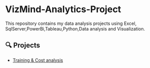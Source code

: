 # VizMind-Analytics-Project
This repository contains my data analysis projects using Excel, SqlServer,PowerBi,Tableau,Python,Data analysis and Visualization.

## 🔍 Projects

- [Training & Cost analysis](.Training_&_Costing_analysis/README.txt)
